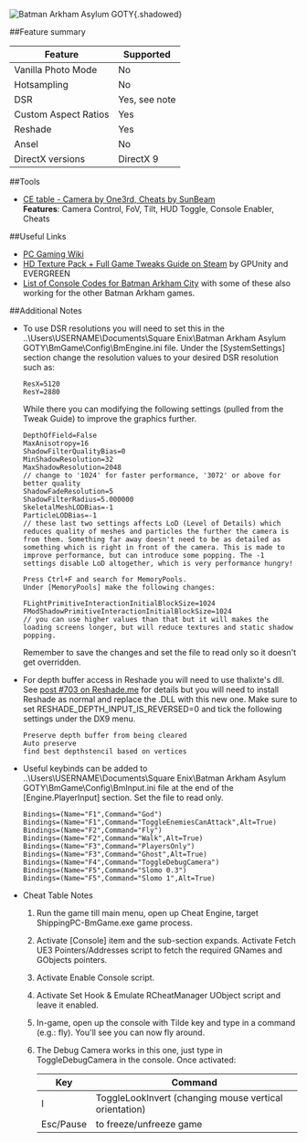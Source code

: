 ![Batman Arkham Asylum GOTY](Images\BatmanAA_header.jpg "Shot by One3rd"){.shadowed}

##Feature summary

Feature | Supported
--|--
Vanilla Photo Mode | No
Hotsampling | No
DSR | Yes, see note
Custom Aspect Ratios | Yes
Reshade | Yes
Ansel | No
DirectX versions | DirectX 9
 
##Tools
* [CE table - Camera by One3rd, Cheats by SunBeam](..\CheatTables\BatmanAA_One3rd_Camera_Merged.CT)  
**Features**: Camera Control, FoV, Tilt, HUD Toggle, Console Enabler, Cheats

##Useful Links

* [PC Gaming Wiki](https://pcgamingwiki.com/wiki/Batman:_Arkham_Asylum)
* [HD Texture Pack + Full Game Tweaks Guide on Steam](https://steamcommunity.com/sharedfiles/filedetails/?id=1159691355) by GPUnity and EVERGREEN
* [List of Console Codes for Batman Arkham City](http://fearlessrevolution.com/viewtopic.php?t=1217) with some of these also working for the other Batman Arkham games.

##Additional Notes
* To use DSR resolutions you will need to set this in the ..\Users\USERNAME\Documents\Square Enix\Batman Arkham Asylum GOTY\BmGame\Config\BmEngine.ini file. Under the [SystemSettings] section change the resolution values to your desired DSR resolution such as:
    ```
    ResX=5120
    ResY=2880
    ```
    While there you can modifying the following settings (pulled from the Tweak Guide) to improve the graphics further.
    ```
    DepthOfField=False  
    MaxAnisotropy=16
    ShadowFilterQualityBias=0
    MinShadowResolution=32
    MaxShadowResolution=2048 
    // change to '1024' for faster performance, '3072' or above for better quality
    ShadowFadeResolution=5
    ShadowFilterRadius=5.000000
    SkeletalMeshLODBias=-1
    ParticleLODBias=-1
    // these last two settings affects LoD (Level of Details) which reduces quality of meshes and particles the further the camera is from them. Something far away doesn't need to be as detailed as something which is right in front of the camera. This is made to improve performance, but can introduce some popping. The -1 settings disable LoD altogether, which is very performance hungry!

    Press Ctrl+F and search for MemoryPools.
    Under [MemoryPools] make the following changes:

    FLightPrimitiveInteractionInitialBlockSize=1024
    FModShadowPrimitiveInteractionInitialBlockSize=1024
    // you can use higher values than that but it will makes the loading screens longer, but will reduce textures and static shadow popping.
    ```
    Remember to save the changes and set the file to read only so it doesn't get overridden. 

* For depth buffer access in Reshade you will need to use thalixte's dll. See [post #703 on Reshade.me](https://reshade.me/forum/general-discussion/4083-depth-buffer-detection-modification?start=700#32499) for details but you will need to install Reshade as normal and replace the .DLL with this new one. Make sure to set RESHADE_DEPTH_INPUT_IS_REVERSED=0 and tick the following settings under the DX9 menu.
    ```
    Preserve depth buffer from being cleared
    Auto preserve
    find best depthstencil based on vertices
    ```
* Useful keybinds can be added to ..\Users\USERNAME\Documents\Square Enix\Batman Arkham Asylum GOTY\BmGame\Config\BmInput.ini file at the end of the [Engine.PlayerInput] section. Set the file to read only.
    ```
    Bindings=(Name="F1",Command="God")
    Bindings=(Name="F1",Command="ToggleEnemiesCanAttack",Alt=True)
    Bindings=(Name="F2",Command="Fly")
    Bindings=(Name="F2",Command="Walk",Alt=True)
    Bindings=(Name="F3",Command="PlayersOnly")
    Bindings=(Name="F3",Command="Ghost",Alt=True)
    Bindings=(Name="F4",Command="ToggleDebugCamera")
    Bindings=(Name="F5",Command="Slomo 0.3")
    Bindings=(Name="F5",Command="Slomo 1",Alt=True)
    ```
* Cheat Table Notes
    1. Run the game till main menu, open up Cheat Engine, target ShippingPC-BmGame.exe game process.
    2. Activate [Console] item and the sub-section expands. Activate Fetch UE3 Pointers/Addresses script to fetch the required GNames and GObjects pointers. 
    3. Activate Enable Console script.
    4. Activate Set Hook & Emulate RCheatManager UObject script and leave it enabled.
    5. In-game, open up the console with Tilde key and type in a command (e.g.: fly). You'll see you can now fly around.
    6. The Debug Camera works in this one, just type in ToggleDebugCamera in the console. Once activated:

        Key | Command
        --|--
        I | ToggleLookInvert (changing mouse vertical orientation)
        Esc/Pause | to freeze/unfreeze game